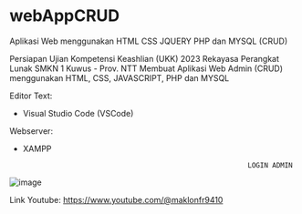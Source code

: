 # webAppCRUD
Aplikasi Web menggunakan HTML CSS JQUERY PHP dan MYSQL (CRUD)  

Persiapan Ujian Kompetensi Keashlian (UKK) 2023 Rekayasa Perangkat Lunak SMKN 1 Kuwus - Prov. NTT
Membuat Aplikasi Web Admin (CRUD) menggunakan HTML, CSS, JAVASCRIPT, PHP dan MYSQL

Editor Text:
- Visual Studio Code (VSCode)

Webserver:
- XAMPP



                                                             LOGIN ADMIN
![image](https://user-images.githubusercontent.com/88584119/219100352-257337e2-52f2-45c7-95b7-7cee60cfe6d1.png)


Link Youtube:
https://www.youtube.com/@maklonfr9410
